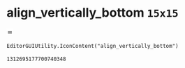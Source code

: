 # align_vertically_bottom `15x15`
<img src="/img/align_vertically_bottom.png" width=15 height=15>

``` CSharp
EditorGUIUtility.IconContent("align_vertically_bottom")
```
```
1312695177700740348
```
